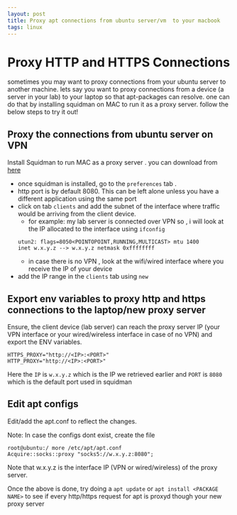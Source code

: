 ```yaml
---
layout: post
title: Proxy apt connections from ubuntu server/vm  to your macbook 
tags: linux
---
```


# Proxy HTTP and HTTPS Connections 
sometimes you may want to proxy connections from your ubuntu server to another machine. lets say you want to proxy connections from a device (a server in your lab) to your laptop so that apt-packages can resolve. one can do that by installing squidman on MAC to run it as a proxy server. follow the below steps to try it out! 

##  Proxy the connections from ubuntu server on VPN 
Install Squidman to run MAC as a proxy server . you can download from [here](https://squidman.net/squidman/)

- once squidman is installed, go to the `preferences` tab .
- http port is by default 8080. This can be left alone unless you have a different application using the same port
- click on tab `clients` and add the subnet of the interface where traffic would be arriving from the client device. 
    - for example: my lab server is connected over VPN so , i will look at the IP allocated to the interface using `ifconfig` 
    ```
    utun2: flags=8050<POINTOPOINT,RUNNING,MULTICAST> mtu 1400
	inet w.x.y.z --> w.x.y.z netmask 0xffffffff
    ```
    - in case there is no VPN , look at the wifi/wired interface where you receive the IP of your device 
- add the IP range in the `clients` tab using `new` 

## Export env variables to proxy http and https connections to the laptop/new proxy server
Ensure, the client device (lab server) can reach the proxy server IP (your VPN interface or your wired/wireless interface in case of no VPN) and export the ENV variables.
```
HTTPS_PROXY="http://<IP>:<PORT>"
HTTP_PROXY="http://<IP>:<PORT>"
```
Here the `IP` is `w.x.y.z` which is the IP we retrieved earlier and
`PORT` is `8080` which is the default port used in squidman 

## Edit apt configs
Edit/add the apt.conf to reflect the changes. 

Note: In case the configs dont exist, create the file

```
root@ubuntu:/ more /etc/apt/apt.conf
Acquire::socks::proxy "socks5://w.x.y.z:8080";
```
Note that w.x.y.z is the interface IP (VPN or wired/wireless) of the proxy server.

Once the above is done, try doing a `apt update` or `apt install <PACKAGE NAME>` to see if every http/https request for apt is proxyd though your new proxy server
